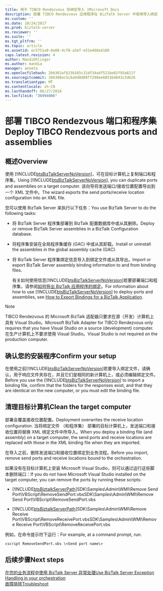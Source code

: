 ```yaml
---
title: 用于 TIBCO Rendezvous 将绑定导入 |Microsoft Docs
description: 部署 TIBCO Rendezvous 应用程序在 BizTalk Server 中使用导入绑定功能的 BizTalk 适配器
ms.custom: ''
ms.date: 10/24/2017
ms.prod: biztalk-server
ms.reviewer: ''
ms.suite: ''
ms.tgt_pltfrm: ''
ms.topic: article
ms.assetid: ec5751a9-0a08-4cf8-a3ef-e51e488a4180
caps.latest.revision: 4
author: MandiOhlinger
ms.author: mandia
manager: anneta
ms.openlocfilehash: 2bb362afb23b165c31df34adf521be81f93a621f
ms.sourcegitcommit: 266308ec5c6a9d8d80ff298ee6051b4843c5d626
ms.translationtype: MT
ms.contentlocale: zh-CN
ms.lasthandoff: 06/27/2018
ms.locfileid: "36994006"
---
```

# <a name="deploy-tibco-rendezvous-ports-and-assemblies"></a><span data-ttu-id="3b33b-103">部署 TIBCO Rendezvous 端口和程序集</span><span class="sxs-lookup"><span data-stu-id="3b33b-103">Deploy TIBCO Rendezvous ports and assemblies</span></span>
  
## <a name="overview"></a><span data-ttu-id="3b33b-104">概述</span><span class="sxs-lookup"><span data-stu-id="3b33b-104">Overview</span></span>
<span data-ttu-id="3b33b-105">使用 [!INCLUDE[btsBizTalkServerNoVersion](../includes/btsbiztalkservernoversion-md.md)]，可在目标计算机上复制端口和程序集。</span><span class="sxs-lookup"><span data-stu-id="3b33b-105">Using [!INCLUDE[btsBizTalkServerNoVersion](../includes/btsbiztalkservernoversion-md.md)], you can duplicate ports and assemblies on a target computer.</span></span> <span data-ttu-id="3b33b-106">该向导将发送端口/接收位置配置导出到一个 XML 文件中。</span><span class="sxs-lookup"><span data-stu-id="3b33b-106">The wizard exports the send ports/receive location configuration into an XML file.</span></span>  
  
 <span data-ttu-id="3b33b-107">您可以使用 BizTalk Server 来执行以下任务：</span><span class="sxs-lookup"><span data-stu-id="3b33b-107">You use BizTalk Server to do the following tasks:</span></span>  
  
- <span data-ttu-id="3b33b-108">将 BizTalk Server 程序集部署到 BizTalk 配置数据库中或从其删除。</span><span class="sxs-lookup"><span data-stu-id="3b33b-108">Deploy or remove BizTalk Server assemblies in a BizTalk Configuration database.</span></span>  
  
- <span data-ttu-id="3b33b-109">将程序集安装在全局程序集缓存 (GAC) 中或从其卸载。</span><span class="sxs-lookup"><span data-stu-id="3b33b-109">Install or uninstall the assemblies in the global assembly cache (GAC).</span></span>  
  
- <span data-ttu-id="3b33b-110">将 BizTalk Server 程序集绑定信息导入到绑定文件或从其导出。</span><span class="sxs-lookup"><span data-stu-id="3b33b-110">Import or export BizTalk Server assembly binding information to and from binding files.</span></span>  
  
  <span data-ttu-id="3b33b-111">有关如何使用信息[!INCLUDE[btsBizTalkServerNoVersion](../includes/btsbiztalkservernoversion-md.md)]若要部署端口和程序集，请参阅[如何导出 BizTalk 应用程序的绑定](../core/how-to-export-bindings-for-a-biztalk-application.md)。</span><span class="sxs-lookup"><span data-stu-id="3b33b-111">For information about how to use [!INCLUDE[btsBizTalkServerNoVersion](../includes/btsbiztalkservernoversion-md.md)] to deploy ports and assemblies, see [How to Export Bindings for a BizTalk Application](../core/how-to-export-bindings-for-a-biztalk-application.md).</span></span>  
  
> [!NOTE]
>  <span data-ttu-id="3b33b-112">TIBCO Rendezvous 的 Microsoft BizTalk 适配器只要求在源（开发）计算机上具有 Visual Studio。</span><span class="sxs-lookup"><span data-stu-id="3b33b-112">Microsoft BizTalk Adapter for TIBCO Rendezvous only requires that you have Visual Studio on a source (development) computer.</span></span> <span data-ttu-id="3b33b-113">在生产计算机上不要求使用 Visual Studio。</span><span class="sxs-lookup"><span data-stu-id="3b33b-113">Visual Studio is not required on the production computer.</span></span>  

## <a name="confirm-your-setup"></a><span data-ttu-id="3b33b-114">确认您的安装程序</span><span class="sxs-lookup"><span data-stu-id="3b33b-114">Confirm your setup</span></span>

<span data-ttu-id="3b33b-115">在使用之前[!INCLUDE[btsBizTalkServerNoVersion](../includes/btsbiztalkservernoversion-md.md)]若要导入绑定文件，请确认，用于响应文件夹存在，并且它们是相同的新计算机上，或必须编辑绑定文件。</span><span class="sxs-lookup"><span data-stu-id="3b33b-115">Before you use the [!INCLUDE[btsBizTalkServerNoVersion](../includes/btsbiztalkservernoversion-md.md)] to import a binding file, confirm that the folders for the responses exist, and that they are identical on the new computer, or you must edit the binding file.</span></span>  
  
## <a name="clean-the-target-computer"></a><span data-ttu-id="3b33b-116">清理目标计算机</span><span class="sxs-lookup"><span data-stu-id="3b33b-116">Clean the target computer</span></span>
<span data-ttu-id="3b33b-117">部署会覆盖接收位置配置。</span><span class="sxs-lookup"><span data-stu-id="3b33b-117">Deployment overwrites the receive location configuration.</span></span> <span data-ttu-id="3b33b-118">当将绑定文件 （和程序集） 部署的目标计算机上，发送端口和接收位置将替换 XML 绑定文件中所导入。</span><span class="sxs-lookup"><span data-stu-id="3b33b-118">When you deploy a binding file (and assembly) on a target computer, the send ports and receive locations are replaced with those in the XML binding file when they are imported.</span></span>  
  
<span data-ttu-id="3b33b-119">在导入之前，删除发送端口和接收位置绑定到业务流程。</span><span class="sxs-lookup"><span data-stu-id="3b33b-119">Before you import, remove send ports and receive locations bound to the orchestration.</span></span>  
  
<span data-ttu-id="3b33b-120">如果没有在目标计算机上安装 Microsoft Visual Studio，则可以通过运行这些脚本删除端口：</span><span class="sxs-lookup"><span data-stu-id="3b33b-120">If you do not have Microsoft Visual Studio installed on the target computer, you can remove the ports by running these scripts:</span></span>  
  
- [!INCLUDE[btsBiztalkServerPath](../includes/btsbiztalkserverpath-md.md)]<span data-ttu-id="3b33b-121">SDK\Samples\Admin\WMI\Remove Send Port\VBScript\RemoveSendPort.vbs</span><span class="sxs-lookup"><span data-stu-id="3b33b-121">SDK\Samples\Admin\WMI\Remove Send Port\VBScript\RemoveSendPort.vbs</span></span>  
  
- [!INCLUDE[btsBiztalkServerPath](../includes/btsbiztalkserverpath-md.md)]<span data-ttu-id="3b33b-122">SDK\Samples\Admin\WMI\Remove Receive Port\VBScript\RemoveReceivePort.vbs</span><span class="sxs-lookup"><span data-stu-id="3b33b-122">SDK\Samples\Admin\WMI\Remove Receive Port\VBScript\RemoveReceivePort.vbs</span></span>  
  
<span data-ttu-id="3b33b-123">例如，在命令提示符下运行：</span><span class="sxs-lookup"><span data-stu-id="3b33b-123">For example, at a command prompt, run:</span></span>  
  
```
cscript RemoveSendPort.vbs \<Send port name\>
```
  
## <a name="next-steps"></a><span data-ttu-id="3b33b-124">后续步骤</span><span class="sxs-lookup"><span data-stu-id="3b33b-124">Next steps</span></span>
[<span data-ttu-id="3b33b-125">在您的业务流程中使用 BizTalk Server 异常处理</span><span class="sxs-lookup"><span data-stu-id="3b33b-125">Use BizTalk Server Exception Handling in your orchestration</span></span>](../core/using-biztalk-server-exception-handling4.md)  
[<span data-ttu-id="3b33b-126">故障排除</span><span class="sxs-lookup"><span data-stu-id="3b33b-126">Troubleshoot</span></span>](../core/troubleshooting-tibco-rendezvous.md)